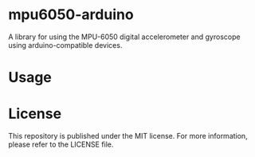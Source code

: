 # mpu6050-arduino

A library for using the MPU-6050 digital accelerometer and gyroscope using arduino-compatible devices.

# Usage

# License

This repository is published under the MIT license. For more information, please refer to the LICENSE file.
